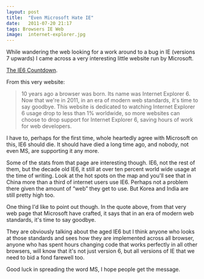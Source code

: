 ```yaml
---
layout: post
title:  "Even Microsoft Hate IE"
date:   2011-07-20 21:17
tags: Browsers IE Web
image:  internet-explorer.jpg
---
```

While wandering the web looking for a work around to a bug in IE (versions 7 upwards) I came across a very interesting little website run by Microsoft.

[The IE6 Countdown](http://www.ie6countdown.com/).

From this very website:

> 10 years ago a browser was born.
> Its name was Internet Explorer 6. Now that we're in 2011, in an era of modern web standards, it's time to say goodbye.
> This website is dedicated to watching Internet Explorer 6 usage drop to less than 1% worldwide, so more websites can choose to drop support for Internet Explorer 6, saving hours of work for web developers.

I have to, perhaps for the first time, whole heartedly agree with Microsoft on this, IE6 should die. It should have died a long time ago, and nobody, not even MS, are supporting it any more.

Some of the stats from that page are interesting though. IE6, not the rest of them, but the decade old IE6, it still at over ten percent world wide usage at the time of writing. Look at the hot spots on the map and you'll see that in China more than a third of internet users use IE6. Perhaps not a problem there given the amount of &ldquo;web&rdquo; they get to use. But Korea and India are still pretty high too.

One thing I'd like to point out though. In the quote above, from that very web page that Microsoft have crafted, it says that in an era of modern web standards, it's time to say goodbye.

They are obviously talking about the aged IE6 but I think anyone who looks at those standards and sees how they are implemented across all browser, anyone who has spent hours changing code that works perfectly in all other browsers, will know that it's not just version 6, but all versions of IE that we need to bid a fond farewell too.

Good luck in spreading the word MS, I hope people get the message.
